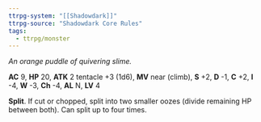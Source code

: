 ```yaml
---
ttrpg-system: "[[Shadowdark]]"
ttrpg-source: "Shadowdark Core Rules"
tags:
  - ttrpg/monster
---
```


_An orange puddle of quivering slime._

**AC** 9, **HP** 20, **ATK** 2 tentacle +3 (1d6), **MV** near (climb), **S** +2, **D** -1, **C** +2, **I** -4, **W** -3, **Ch** -4, **AL** N, **LV** 4

**Split**. If cut or chopped, split into two smaller oozes (divide remaining HP between both). Can split up to four times.


